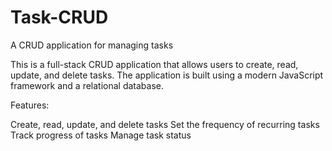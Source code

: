 # Task-CRUD

A CRUD application for managing tasks

This is a full-stack CRUD application that allows users to create, read, update, and delete tasks. The application is built using a modern JavaScript framework and a relational database.

Features:

Create, read, update, and delete tasks
Set the frequency of recurring tasks
Track progress of tasks
Manage task status
